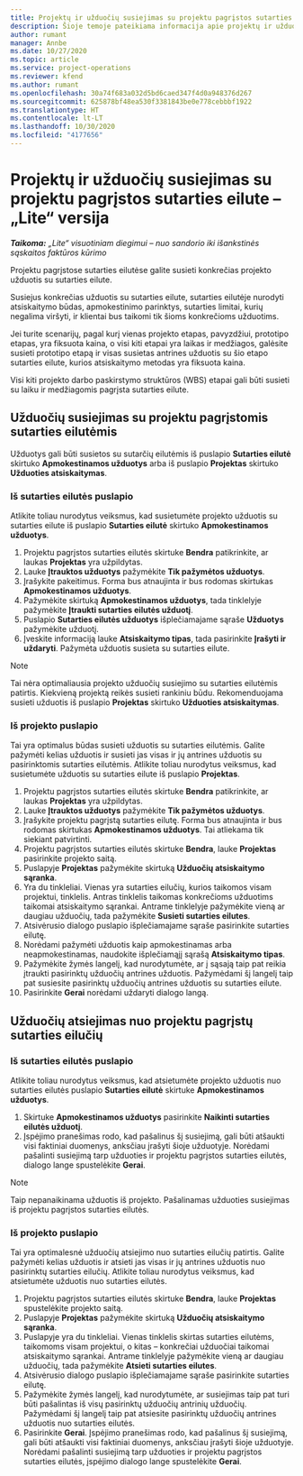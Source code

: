 ```yaml
---
title: Projektų ir užduočių susiejimas su projektu pagrįstos sutarties eilute – „Lite“ versija
description: Šioje temoje pateikiama informacija apie projektų ir užduočių įtraukimą į sutarties eilutę ir šalinimą iš jos.
author: rumant
manager: Annbe
ms.date: 10/27/2020
ms.topic: article
ms.service: project-operations
ms.reviewer: kfend
ms.author: rumant
ms.openlocfilehash: 30a74f683a032d5bd6caed347f4d0a948376d267
ms.sourcegitcommit: 625878bf48ea530f3381843be0e778cebbbf1922
ms.translationtype: HT
ms.contentlocale: lt-LT
ms.lasthandoff: 10/30/2020
ms.locfileid: "4177656"
---
```

# <a name="map-projects-and-tasks-to-a-project-based-contract-line---lite"></a>Projektų ir užduočių susiejimas su projektu pagrįstos sutarties eilute – „Lite“ versija

_**Taikoma:** „Lite“ visuotiniam diegimui – nuo sandorio iki išankstinės sąskaitos faktūros kūrimo_

Projektu pagrįstose sutarties eilutėse galite susieti konkrečias projekto užduotis su sutarties eilute.

Susiejus konkrečias užduotis su sutarties eilute, sutarties eilutėje nurodyti atsiskaitymo būdas, apmokestinimo parinktys, sutarties limitai, kurių negalima viršyti, ir klientai bus taikomi tik šioms konkrečioms užduotims.

Jei turite scenarijų, pagal kurį vienas projekto etapas, pavyzdžiui, prototipo etapas, yra fiksuota kaina, o visi kiti etapai yra laikas ir medžiagos, galėsite susieti prototipo etapą ir visas susietas antrines užduotis su šio etapo sutarties eilute, kurios atsiskaitymo metodas yra fiksuota kaina.

Visi kiti projekto darbo paskirstymo struktūros (WBS) etapai gali būti susieti su laiku ir medžiagomis pagrįsta sutarties eilute.

## <a name="associate-tasks-to-project-based-contract-lines"></a>Užduočių susiejimas su projektu pagrįstomis sutarties eilutėmis

Užduotys gali būti susietos su sutarčių eilutėmis iš puslapio **Sutarties eilutė** skirtuko **Apmokestinamos užduotys** arba iš puslapio **Projektas** skirtuko **Užduoties atsiskaitymas**.

### <a name="from-the-contract-line-page"></a>Iš sutarties eilutės puslapio

Atlikite toliau nurodytus veiksmus, kad susietumėte projekto užduotis su sutarties eilute iš puslapio **Sutarties eilutė** skirtuko **Apmokestinamos užduotys**.

1. Projektu pagrįstos sutarties eilutės skirtuke **Bendra** patikrinkite, ar laukas **Projektas** yra užpildytas.
2. Lauke **Įtrauktos užduotys** pažymėkite **Tik pažymėtos užduotys**.
3. Įrašykite pakeitimus. Forma bus atnaujinta ir bus rodomas skirtukas **Apmokestinamos užduotys**.
4. Pažymėkite skirtuką **Apmokestinamos užduotys**, tada tinklelyje pažymėkite **Įtraukti sutarties eilutės užduotį**.
5. Puslapio **Sutarties eilutės užduotys** išplečiamajame sąraše **Užduotys** pažymėkite užduotį. 
6. Įveskite informaciją lauke **Atsiskaitymo tipas**, tada pasirinkite **Įrašyti ir uždaryti**. Pažymėta užduotis susieta su sutarties eilute.

> [!NOTE]
> Tai nėra optimaliausia projekto užduočių susiejimo su sutarties eilutėmis patirtis. Kiekvieną projektą reikės susieti rankiniu būdu. Rekomenduojama susieti užduotis iš puslapio **Projektas** skirtuko **Užduoties atsiskaitymas**.

### <a name="from-the-project-page"></a>Iš projekto puslapio

Tai yra optimalus būdas susieti užduotis su sutarties eilutėmis. Galite pažymėti kelias užduotis ir susieti jas visas ir jų antrines užduotis su pasirinktomis sutarties eilutėmis. Atlikite toliau nurodytus veiksmus, kad susietumėte užduotis su sutarties eilute iš puslapio **Projektas**.

1. Projektu pagrįstos sutarties eilutės skirtuke **Bendra** patikrinkite, ar laukas **Projektas** yra užpildytas.
2. Lauke **Įtrauktos užduotys** pažymėkite **Tik pažymėtos užduotys**.
3. Įrašykite projektu pagrįstą sutarties eilutę. Forma bus atnaujinta ir bus rodomas skirtukas **Apmokestinamos užduotys**. Tai atliekama tik siekiant patvirtinti.
4. Projektu pagrįstos sutarties eilutės skirtuke **Bendra**, lauke **Projektas** pasirinkite projekto saitą.
5. Puslapyje **Projektas** pažymėkite skirtuką **Užduočių atsiskaitymo sąranka**.
6. Yra du tinkleliai. Vienas yra sutarties eilučių, kurios taikomos visam projektui, tinklelis. Antras tinklelis taikomas konkrečioms užduotims taikomai atsiskaitymo sąrankai. Antrame tinklelyje pažymėkite vieną ar daugiau užduočių, tada pažymėkite **Susieti sutarties eilutes**.
7. Atsivėrusio dialogo puslapio išplečiamajame sąraše pasirinkite sutarties eilutę.
8. Norėdami pažymėti užduotis kaip apmokestinamas arba neapmokestinamas, naudokite išplečiamąjį sąrašą **Atsiskaitymo tipas**.
9. Pažymėkite žymės langelį, kad nurodytumėte, ar į sąsają taip pat reikia įtraukti pasirinktų užduočių antrines užduotis. Pažymėdami šį langelį taip pat susiesite pasirinktų užduočių antrines užduotis su sutarties eilute.
10. Pasirinkite **Gerai** norėdami uždaryti dialogo langą.

## <a name="unassociate-tasks-from-project-based-contract-lines"></a>Užduočių atsiejimas nuo projektu pagrįstų sutarties eilučių

### <a name="from-the-contract-line-page"></a>Iš sutarties eilutės puslapio

Atlikite toliau nurodytus veiksmus, kad atsietumėte projekto užduotis nuo sutarties eilutės puslapio **Sutarties eilutė** skirtuke **Apmokestinamos užduotys**.

1. Skirtuke **Apmokestinamos užduotys** pasirinkite **Naikinti sutarties eilutės užduotį**.
2. Įspėjimo pranešimas rodo, kad pašalinus šį susiejimą, gali būti atšaukti visi faktiniai duomenys, anksčiau įrašyti šioje užduotyje. Norėdami pašalinti susiejimą tarp užduoties ir projektu pagrįstos sutarties eilutės, dialogo lange spustelėkite **Gerai**. 

> [!NOTE]
> Taip nepanaikinama užduotis iš projekto. Pašalinamas užduoties susiejimas iš projektu pagrįstos sutarties eilutės.

### <a name="from-the-project-page"></a>Iš projekto puslapio

Tai yra optimalesnė užduočių atsiejimo nuo sutarties eilučių patirtis. Galite pažymėti kelias užduotis ir atsieti jas visas ir jų antrines užduotis nuo pasirinktų sutarties eilučių. Atlikite toliau nurodytus veiksmus, kad atsietumėte užduotis nuo sutarties eilutės.

1. Projektu pagrįstos sutarties eilutės skirtuke **Bendra**, lauke **Projektas** spustelėkite projekto saitą.
2. Puslapyje **Projektas** pažymėkite skirtuką **Užduočių atsiskaitymo sąranka**.
3. Puslapyje yra du tinkleliai. Vienas tinklelis skirtas sutarties eilutėms, taikomoms visam projektui, o kitas – konkrečiai užduočiai taikomai atsiskaitymo sąrankai. Antrame tinklelyje pažymėkite vieną ar daugiau užduočių, tada pažymėkite **Atsieti sutarties eilutes**.
4. Atsivėrusio dialogo puslapio išplečiamajame sąraše pasirinkite sutarties eilutę.
5. Pažymėkite žymės langelį, kad nurodytumėte, ar susiejimas taip pat turi būti pašalintas iš visų pasirinktų užduočių antrinių užduočių. Pažymėdami šį langelį taip pat atsiesite pasirinktų užduočių antrines užduotis nuo sutarties eilutės.
6. Pasirinkite **Gerai**. Įspėjimo pranešimas rodo, kad pašalinus šį susiejimą, gali būti atšaukti visi faktiniai duomenys, anksčiau įrašyti šioje užduotyje. Norėdami pašalinti susiejimą tarp užduoties ir projektu pagrįstos sutarties eilutės, įspėjimo dialogo lange spustelėkite **Gerai**.
